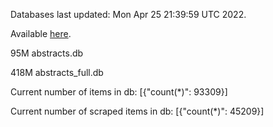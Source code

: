 Databases last updated: Mon Apr 25 21:39:59 UTC 2022. 

Available [here](https://github.com/cbeauhilton/ash-db/releases).


95M	abstracts.db

418M	abstracts_full.db

Current number of items in db:
[{"count(*)": 93309}]

Current number of scraped items in db:
[{"count(*)": 45209}]

